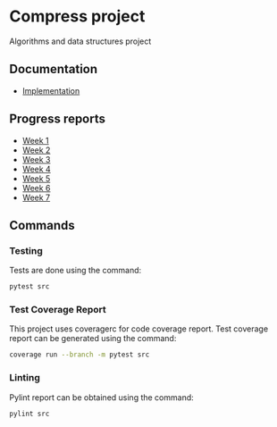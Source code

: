 # Compress project

Algorithms and data structures project

## Documentation

* [Implementation](documentation/implementation.md)

## Progress reports

* [Week 1](documentation/progress_report_week1.md)
* [Week 2](documentation/progress_report_week2.md)
* [Week 3](documentation/progress_report_week3.md)
* [Week 4](documentation/progress_report_week4.md)
* [Week 5](documentation/progress_report_week5.md)
* [Week 6](documentation/progress_report_week6.md)
* [Week 7](documentation/progress_report_week7.md)

## Commands

### Testing

Tests are done using the command:

```bash
pytest src
```

### Test Coverage Report

This project uses coveragerc for code coverage report.
Test coverage report can be generated using the command:

```bash
coverage run --branch -m pytest src
```

### Linting

Pylint report can be obtained using the command:

```bash
pylint src
```
